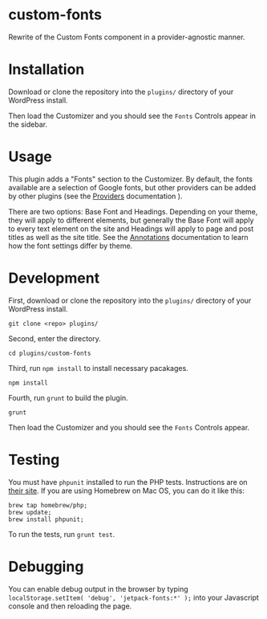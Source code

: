 custom-fonts
============

Rewrite of the Custom Fonts component in a provider-agnostic manner.

# Installation

Download or clone the repository into the `plugins/` directory of your WordPress install.

Then load the Customizer and you should see the `Fonts` Controls appear in the sidebar.

# Usage

This plugin adds a "Fonts" section to the Customizer. By default, the fonts
available are a selection of Google fonts, but other providers can be added by
other plugins (see the [Providers](./Providers.md) documentation ).

There are two options: Base Font and Headings. Depending on your theme, they
will apply to different elements, but generally the Base Font will apply to
every text element on the site and Headings will apply to page and post titles
as well as the site title. See the [Annotations](./annotations.md) documentation
to learn how the font settings differ by theme.

# Development

First, download or clone the repository into the `plugins/` directory of your WordPress install.

```
git clone <repo> plugins/
```

Second, enter the directory.

```
cd plugins/custom-fonts
```

Third, run `npm install` to install necessary pacakages.

```
npm install
```

Fourth, run `grunt` to build the plugin.

```
grunt
```

Then load the Customizer and you should see the `Fonts` Controls appear.

# Testing

You must have `phpunit` installed to run the PHP tests. Instructions are on
[their site](https://github.com/sebastianbergmann/phpunit/#installation). If you
are using Homebrew on Mac OS, you can do it like this:

```
brew tap homebrew/php;
brew update;
brew install phpunit;
```

To run the tests, run `grunt test`.

# Debugging

You can enable debug output in the browser by typing
`localStorage.setItem( 'debug', 'jetpack-fonts:*' );` into your Javascript console
and then reloading the page.
